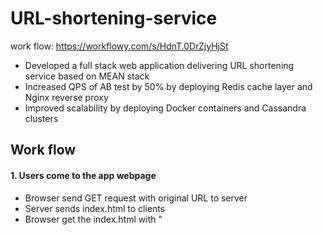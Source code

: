 # URL-shortening-service
 work flow: https://workflowy.com/s/HdnT.0DrZjyHjSt
- Developed a full stack web application delivering URL shortening service based on MEAN stack
- Increased QPS of AB test by 50% by deploying Redis cache layer and Nginx reverse proxy
- Improved scalability by deploying Docker containers and Cassandra clusters



## Work flow

#### 1. Users come to the app webpage
  - Browser send GET request with original URL to server
  - Server sends index.html to clients
  - Browser get the index.html with "<script src ='angularJS library '> <script src = 'app.js'> <script src = '/public/js/controllers/homeController.js'> in the head tag.
  - Browser again sends request for angularJS library/ js controller files to different servers
  - when browser encounter 'ng-view', it automatically turn to 'ng-router', ask for its view and controller; Again, sends corresponding GET request to fetch sub-view files
  - while browser parse the controller js file, it might do AJAX request to fetch information from server.
#### 2. Users use the shortening service
  - input longURL in the input box, and click 'submit'
  - 'submit' fires the onclick funcion to do 2 things:
    - 1. send the longURL to specified URL, ie. POST  to localhost/api/v1/urls
      "Notice: This url is specifically used for rendering short/long URL"
    - 2. jump to new subpage: url.html, using $location.path( "/urls/" + shortURL )
      "Notice: this step is executed after app server responds the POST request in the first step with the calculated shortURL "
  - app server first receive the POST request with longURL, do 2 things:
    - 1. call the urlService to calculate the shortURL, store long/short URL pair in MongoDB
    - 2. send back the shortURL to the app webpage.
      "NOTICE: the shortURL should consist different prefix compared with the current app URL. Because it is created for outside users. So the shortURL should not prefix with /api/v1/.., but with just '/:shortUrl'"
  - after the app webpage getting shortURL, it renders new subview using url.html; Meanwhile, it needs to know the its original longURL for display.
  - Again, in the url.html subview, it sends GET request to the app server to get the longURL
    "Notice: This step could be simplified by just passing the longURL from the first subview to the second subview creating a service or using the $rootScope"
  - Now, in the new subview, the longURL and shortURL pair can be displayed
#### 3. Visitors browse the shortURL from outside of the app webpage with 'localhost/:shortUrl'
  - the shortURL is just clicked from various browsers/ machines/ from different IP/ countries, at different time
  - when shortURL is clicked, it sends GET request 'localhost/:shortUrl' to the app server.
  - the app sever call the urlService to get the longURL from the shortURL, and redirect users to the original long URL
#### 4. Information statistics
  - we want to record the total number of clicks / their browsers/ machine brands/ their IP/ countries/ timestamp. And display them in the app webpage.
  - So first we need add more elements in the url.html subview in the frontend; And update those information in the backend.
    - 1. updating the info each time the shortURL is clicked. And then store them in the MongoDB
    - 2. when app webpage is clicked, make AJAX call to the app server, let it get the info from MongoDB, and then send back to frontend
  - since all these clicks directly send GET request to 'localhost/:shortURL', which is handled by redirect.js. Thus, we here need a statistic service to update these info.
  - here we need the one of Express modules: Express-useragent to extract the information from the request
  - In the statistic service, we use the express-useragent to get the info, and then store them in the MongoDB database with a new schema.
#### 5. app server's functions:
  - 1st function: handle app webpage request
  - 2nd function: handle outside's request
  - difference: clients shortURL request vs. app shortURL request
    - clients 点击 shortURL时候，nodeJS会根据express的route进行该shortURL的redirect
      "【注意】这些shortURL并不是从本网页点击的，而是从外部电脑访问该shortURL的"
    - app frontPage请求shortURL时候，其实是给用户一个查看数据的方式，只有他输入原始URL，才能得到相应的shortURL，才能查到相应的访问信息
      "【注意】该shortURL是从本网页访问的"
  - route has to cover all the cases, including browsers send GET request to get its static resources. Thus, the route has to declare the "/public " path and its corresponding Router.

